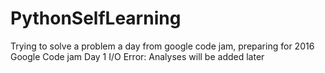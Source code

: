 # PythonSelfLearning
 Trying to solve a problem a day from google code jam, preparing for 2016 Google Code jam
 Day 1 I/O Error: Analyses will be added later
